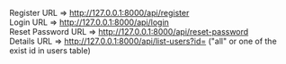 Register URL => http://127.0.0.1:8000/api/register
<br>
Login URL    => http://127.0.0.1:8000/api/login
<br>
Reset Password URL => http://127.0.0.1:8000/api/reset-password
<br>
Details URL => http://127.0.0.1:8000/api/list-users?id= ("all" or one of the exist id in users table)
<br>
